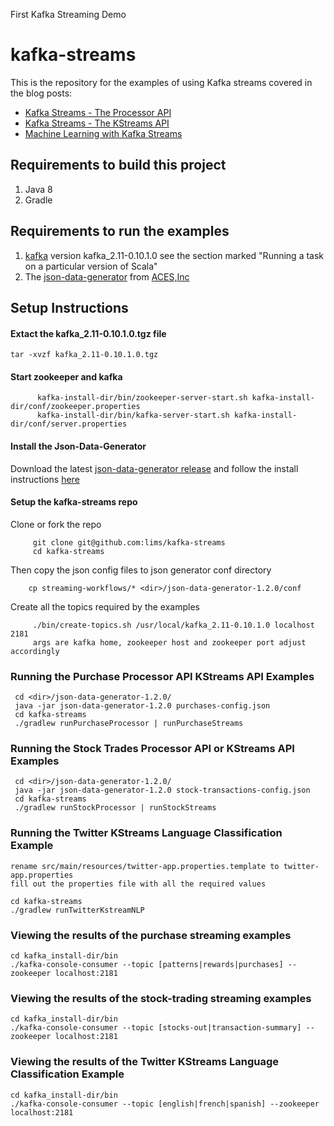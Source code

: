 
First Kafka Streaming Demo


# kafka-streams
This is the repository for the examples of using Kafka streams covered in the blog posts: 

 *   [Kafka Streams - The Processor API](http://codingjunkie.net/kafka-processor-part1/)
 *   [Kafka Streams - The KStreams API](http://codingjunkie.net/kafka-streams-part2/)
 *   [Machine Learning with Kafka Streams](http://codingjunkie.net/kafka-streams-machine-learning/)


## Requirements to build this project

1.    Java 8
2.    Gradle

## Requirements to run the examples

1.    [kafka](https://github.com/apache/kafka) version kafka_2.11-0.10.1.0 see the section marked "Running a task on a particular version of Scala"
2.    The [json-data-generator](https://github.com/acesinc/json-data-generator) from [ACES,Inc](http://acesinc.net/) 


## Setup Instructions

#### Extact the kafka_2.11-0.10.1.0.tgz file ####
    tar -xvzf kafka_2.11-0.10.1.0.tgz


#### Start zookeeper and kafka
```
      kafka-install-dir/bin/zookeeper-server-start.sh kafka-install-dir/conf/zookeeper.properties
      kafka-install-dir/bin/kafka-server-start.sh kafka-install-dir/conf/server.properties
```

#### Install the Json-Data-Generator  
Download the latest [json-data-generator release](https://github.com/acesinc/json-data-generator/releases) and follow the install instructions [here](http://acesinc.net/introducing-a-streaming-json-data-generator/)

#### Setup the kafka-streams repo
Clone or fork the repo
```
     git clone git@github.com:lims/kafka-streams    
     cd kafka-streams
```     
Then copy the json config files to json generator conf directory
```
    cp streaming-workflows/* <dir>/json-data-generator-1.2.0/conf
```    
    
Create all the topics required by the examples
```
     ./bin/create-topics.sh /usr/local/kafka_2.11-0.10.1.0 localhost 2181
     args are kafka home, zookeeper host and zookeeper port adjust accordingly
```     

### Running the Purchase Processor API KStreams API Examples ###
     cd <dir>/json-data-generator-1.2.0/
     java -jar json-data-generator-1.2.0 purchases-config.json
     cd kafka-streams
     ./gradlew runPurchaseProcessor | runPurchaseStreams
     

### Running the Stock Trades Processor API or KStreams API Examples ###
     cd <dir>/json-data-generator-1.2.0/
     java -jar json-data-generator-1.2.0 stock-transactions-config.json
     cd kafka-streams
     ./gradlew runStockProcessor | runStockStreams
     
### Running the Twitter KStreams Language Classification Example ###
    rename src/main/resources/twitter-app.properties.template to twitter-app.properties 
    fill out the properties file with all the required values
    
    cd kafka-streams
    ./gradlew runTwitterKstreamNLP 

### Viewing the results of the purchase streaming examples ###
    cd kafka_install-dir/bin
    ./kafka-console-consumer --topic [patterns|rewards|purchases] --zookeeper localhost:2181
     
### Viewing the results of the stock-trading streaming examples ###
    cd kafka_install-dir/bin
    ./kafka-console-consumer --topic [stocks-out|transaction-summary] --zookeeper localhost:2181
    
### Viewing the results of the Twitter KStreams Language Classification Example ###
    cd kafka_install-dir/bin
    ./kafka-console-consumer --topic [english|french|spanish] --zookeeper localhost:2181    
          
